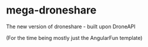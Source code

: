 # mega-droneshare

The new version of droneshare - built upon DroneAPI

(For the time being mostly just the AngularFun template)
